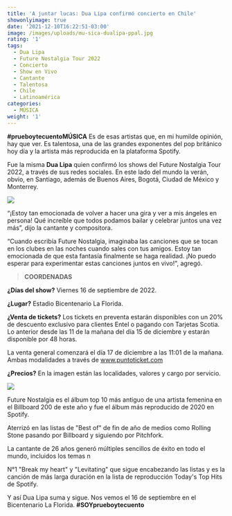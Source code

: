 ```yaml
---
title: 'A juntar lucas: Dua Lipa confirmó concierto en Chile'
showonlyimage: true
date: '2021-12-10T16:22:51-03:00'
image: /images/uploads/mu-sica-dualipa-ppal.jpg
rating: '1'
tags:
  - Dua Lipa
  - Future Nostalgia Tour 2022
  - Concierto
  - Show en Vivo
  - Cantante
  - Talentosa
  - Chile
  - Latinoamérica
categories:
  - MÚSICA
weight: '1'
---
```

**\#prueboytecuentoMÚSICA** Es de esas artistas que, en mi humilde opinión, hay que ver. Es talentosa, una de las grandes exponentes del pop británico hoy día y la artista más reproducida en la plataforma Spotify.

<!--more-->

Fue la misma **Dua Lipa** quien confirmó los shows del Future Nostalgia Tour 2022, a través de sus redes sociales. En este lado del mundo la verán, obvio, en Santiago, además de Buenos Aires, Bogotá, Ciudad de México y Monterrey. 



![](/images/uploads/mu-sica-dualipa-ppal.jpg)

“¡Estoy tan emocionada de volver a hacer una gira y ver a mis ángeles en persona! Qué increíble que todos podamos bailar y celebrar juntos una vez más”, dijo la cantante y compositora. 



“Cuando escribía Future Nostalgia, imaginaba las canciones que se tocan en los clubes en las noches cuando sales con tus amigos. Estoy tan emocionada de que esta fantasía finalmente se haga realidad. ¡No puedo esperar para experimentar estas canciones juntos en vivo!", agregó.



> **COORDENADAS**
>
> 



**¿Días del show?** Viernes 16 de septiembre de 2022.



**¿Lugar?** Estadio Bicentenario La Florida.



**¿Venta de tickets?** Los tickets en preventa estarán disponibles con un 20% de descuento exclusivo para clientes Entel o pagando con Tarjetas Scotia. Lo anterior desde las 11 de la mañana del día 15 de diciembre y estarán disponible por 48 horas.



La venta general comenzará el día 17 de diciembre a las 11:01 de la mañana. Ambas modalidades a través de www.puntoticket.com



**¿Precios?** En la imagen están las localidades, valores y cargo por servicio.

![](/images/uploads/mu-sica-dualipa-precios.jpg)

  

Future Nostalgia es el álbum top 10 más antiguo de una artista femenina en el Billboard 200 de este año y fue el álbum más reproducido de 2020 en Spotify.



Aterrizó en las listas de "Best of" de fin de año de medios como Rolling Stone pasando por Billboard y siguiendo por Pitchfork. 



La cantante de 26 años generó múltiples sencillos de éxito en todo el mundo, incluidos los temas n

N°1 "Break my heart" y "Levitating" que sigue encabezando las listas y es la canción de más larga duración en la lista de reproducción Today's Top Hits de Spotify. 



Y así Dua Lipa suma y sigue. Nos vemos el 16 de septiembre en el Bicentenario La Florida. **\#SOYprueboytecuento**
